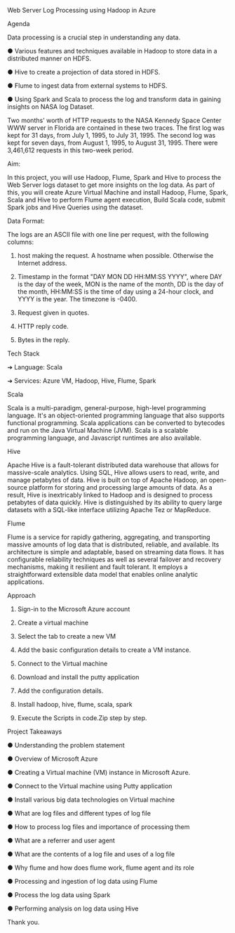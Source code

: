Web Server Log Processing using Hadoop in Azure

Agenda

Data processing is a crucial step in understanding any data.

● Various features and techniques available in Hadoop to store data in a distributed
manner on HDFS.

● Hive to create a projection of data stored in HDFS.

● Flume to ingest data from external systems to HDFS.

● Using Spark and Scala to process the log and transform data in gaining insights
on NASA log Dataset.

Two months' worth of HTTP requests to the NASA Kennedy Space Center WWW server
in Florida are contained in these two traces. The first log was kept for 31 days, from July
1, 1995, to July 31, 1995. The second log was kept for seven days, from August 1,
1995, to August 31, 1995. There were 3,461,612 requests in this two-week period.

Aim:

In this project, you will use Hadoop, Flume, Spark and Hive to process the Web Server
logs dataset to get more insights on the log data. As part of this, you will create Azure
Virtual Machine and install Hadoop, Flume, Spark, Scala and Hive to perform Flume
agent execution, Build Scala code, submit Spark jobs and Hive Queries using the
dataset.

Data Format:

The logs are an ASCII file with one line per request, with the following columns:

1. host making the request. A hostname when possible. Otherwise the Internet
address.

2. Timestamp in the format "DAY MON DD HH:MM:SS YYYY", where DAY is the
day of the week, MON is the name of the month, DD is the day of the month,
HH:MM:SS is the time of day using a 24-hour clock, and YYYY is the year. The
timezone is -0400.

3. Request given in quotes.

4. HTTP reply code.

5. Bytes in the reply.

Tech Stack

➔ Language: Scala

➔ Services: Azure VM, Hadoop, Hive, Flume, Spark

Scala

Scala is a multi-paradigm, general-purpose, high-level programming language. It's an
object-oriented programming language that also supports functional programming.
Scala applications can be converted to bytecodes and run on the Java Virtual Machine
(JVM). Scala is a scalable programming language, and Javascript runtimes are also
available.

Hive

Apache Hive is a fault-tolerant distributed data warehouse that allows for massive-scale
analytics. Using SQL, Hive allows users to read, write, and manage petabytes of data.
Hive is built on top of Apache Hadoop, an open-source platform for storing and
processing large amounts of data. As a result, Hive is inextricably linked to Hadoop and
is designed to process petabytes of data quickly. Hive is distinguished by its ability to
query large datasets with a SQL-like interface utilizing Apache Tez or MapReduce.

Flume

Flume is a service for rapidly gathering, aggregating, and transporting massive amounts
of log data that is distributed, reliable, and available. Its architecture is simple and
adaptable, based on streaming data flows. It has configurable reliability techniques as
well as several failover and recovery mechanisms, making it resilient and fault tolerant.
It employs a straightforward extensible data model that enables online analytic
applications.

Approach

1. Sign-in to the Microsoft Azure account

2. Create a virtual machine

3. Select the tab to create a new VM

4. Add the basic configuration details to create a VM instance.

5. Connect to the Virtual machine

6. Download and install the putty application

7. Add the configuration details.

8. Install hadoop, hive, flume, scala, spark

9. Execute the Scripts in code.Zip step by step.

Project Takeaways

● Understanding the problem statement

● Overview of Microsoft Azure

● Creating a Virtual machine (VM) instance in Microsoft Azure.

● Connect to the Virtual machine using Putty application

● Install various big data technologies on Virtual machine

● What are log files and different types of log file

● How to process log files and importance of processing them

● What are a referrer and user agent

● What are the contents of a log file and uses of a log file

● Why flume and how does flume work, flume agent and its role

● Processing and ingestion of log data using Flume

● Process the log data using Spark

● Performing analysis on log data using Hive

Thank you.
